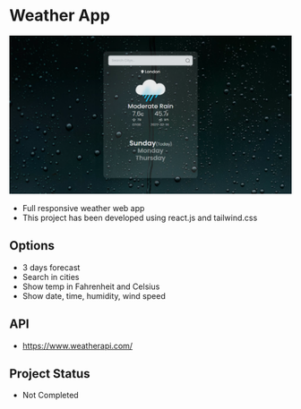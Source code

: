 # Weather App
![Design preview for the todo app](project-preview.png)
- Full responsive weather web app
- This project has been developed using react.js and tailwind.css
## Options
- 3 days forecast
- Search in cities
- Show temp in Fahrenheit and Celsius
- Show date, time, humidity, wind speed
## API
- https://www.weatherapi.com/
## Project Status
- Not Completed

